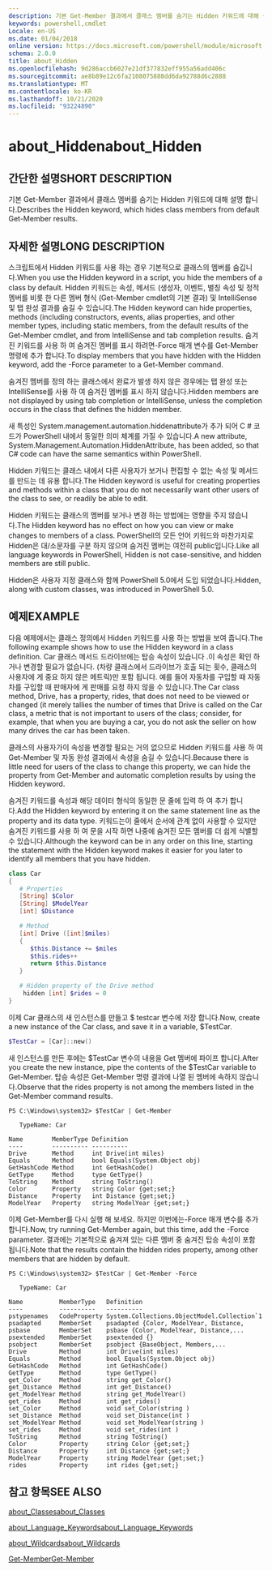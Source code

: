 ```yaml
---
description: 기본 Get-Member 결과에서 클래스 멤버를 숨기는 Hidden 키워드에 대해 설명 합니다.
keywords: powershell,cmdlet
Locale: en-US
ms.date: 01/04/2018
online version: https://docs.microsoft.com/powershell/module/microsoft.powershell.core/about/about_hidden?view=powershell-6&WT.mc_id=ps-gethelp
schema: 2.0.0
title: about_Hidden
ms.openlocfilehash: 9d286accb6027e21df377832eff955a56add406c
ms.sourcegitcommit: ae8b89e12c6fa2108075888dd6da92788d6c2888
ms.translationtype: MT
ms.contentlocale: ko-KR
ms.lasthandoff: 10/21/2020
ms.locfileid: "93224890"
---
```

# <a name="about_hidden"></a><span data-ttu-id="27e52-104">about_Hidden</span><span class="sxs-lookup"><span data-stu-id="27e52-104">about_Hidden</span></span>

## <a name="short-description"></a><span data-ttu-id="27e52-105">간단한 설명</span><span class="sxs-lookup"><span data-stu-id="27e52-105">SHORT DESCRIPTION</span></span>
<span data-ttu-id="27e52-106">기본 Get-Member 결과에서 클래스 멤버를 숨기는 Hidden 키워드에 대해 설명 합니다.</span><span class="sxs-lookup"><span data-stu-id="27e52-106">Describes the Hidden keyword, which hides class members from default Get-Member results.</span></span>

## <a name="long-description"></a><span data-ttu-id="27e52-107">자세한 설명</span><span class="sxs-lookup"><span data-stu-id="27e52-107">LONG DESCRIPTION</span></span>

<span data-ttu-id="27e52-108">스크립트에서 Hidden 키워드를 사용 하는 경우 기본적으로 클래스의 멤버를 숨깁니다.</span><span class="sxs-lookup"><span data-stu-id="27e52-108">When you use the Hidden keyword in a script, you hide the members of a class by default.</span></span> <span data-ttu-id="27e52-109">Hidden 키워드는 속성, 메서드 (생성자, 이벤트, 별칭 속성 및 정적 멤버를 비롯 한 다른 멤버 형식 (Get-Member cmdlet의 기본 결과) 및 IntelliSense 및 탭 완성 결과를 숨길 수 있습니다.</span><span class="sxs-lookup"><span data-stu-id="27e52-109">The Hidden keyword can hide properties, methods (including constructors, events, alias properties, and other member types, including static members, from the default results of the Get-Member cmdlet, and from IntelliSense and tab completion results.</span></span> <span data-ttu-id="27e52-110">숨겨진 키워드를 사용 하 여 숨겨진 멤버를 표시 하려면-Force 매개 변수를 Get-Member 명령에 추가 합니다.</span><span class="sxs-lookup"><span data-stu-id="27e52-110">To display members that you have hidden with the Hidden keyword, add the -Force parameter to a Get-Member command.</span></span>

<span data-ttu-id="27e52-111">숨겨진 멤버를 정의 하는 클래스에서 완료가 발생 하지 않은 경우에는 탭 완성 또는 IntelliSense를 사용 하 여 숨겨진 멤버를 표시 하지 않습니다.</span><span class="sxs-lookup"><span data-stu-id="27e52-111">Hidden members are not displayed by using tab completion or IntelliSense, unless the completion occurs in the class that defines the hidden member.</span></span>

<span data-ttu-id="27e52-112">새 특성인 System.management.automation.hiddenattribute가 추가 되어 C \# 코드가 PowerShell 내에서 동일한 의미 체계를 가질 수 있습니다.</span><span class="sxs-lookup"><span data-stu-id="27e52-112">A new attribute, System.Management.Automation.HiddenAttribute, has been added, so that C\# code can have the same semantics within PowerShell.</span></span>

<span data-ttu-id="27e52-113">Hidden 키워드는 클래스 내에서 다른 사용자가 보거나 편집할 수 없는 속성 및 메서드를 만드는 데 유용 합니다.</span><span class="sxs-lookup"><span data-stu-id="27e52-113">The Hidden keyword is useful for creating properties and methods within a class that you do not necessarily want other users of the class to see, or readily be able to edit.</span></span>

<span data-ttu-id="27e52-114">Hidden 키워드는 클래스의 멤버를 보거나 변경 하는 방법에는 영향을 주지 않습니다.</span><span class="sxs-lookup"><span data-stu-id="27e52-114">The Hidden keyword has no effect on how you can view or make changes to members of a class.</span></span> <span data-ttu-id="27e52-115">PowerShell의 모든 언어 키워드와 마찬가지로 Hidden은 대/소문자를 구분 하지 않으며 숨겨진 멤버는 여전히 public입니다.</span><span class="sxs-lookup"><span data-stu-id="27e52-115">Like all language keywords in PowerShell, Hidden is not case-sensitive, and hidden members are still public.</span></span>

<span data-ttu-id="27e52-116">Hidden은 사용자 지정 클래스와 함께 PowerShell 5.0에서 도입 되었습니다.</span><span class="sxs-lookup"><span data-stu-id="27e52-116">Hidden, along with custom classes, was introduced in PowerShell 5.0.</span></span>

## <a name="example"></a><span data-ttu-id="27e52-117">예제</span><span class="sxs-lookup"><span data-stu-id="27e52-117">EXAMPLE</span></span>

<span data-ttu-id="27e52-118">다음 예제에서는 클래스 정의에서 Hidden 키워드를 사용 하는 방법을 보여 줍니다.</span><span class="sxs-lookup"><span data-stu-id="27e52-118">The following example shows how to use the Hidden keyword in a class definition.</span></span> <span data-ttu-id="27e52-119">Car 클래스 메서드 드라이브에는 탑승 속성이 있습니다 .이 속성은 확인 하거나 변경할 필요가 없습니다. (차량 클래스에서 드라이브가 호출 되는 횟수, 클래스의 사용자에 게 중요 하지 않은 메트릭)만 포함 됩니다. 예를 들어 자동차를 구입할 때 자동차를 구입할 때 판매자에 게 판매를 요청 하지 않을 수 있습니다.</span><span class="sxs-lookup"><span data-stu-id="27e52-119">The Car class method, Drive, has a property, rides, that does not need to be viewed or changed (it merely tallies the number of times that Drive is called on the Car class, a metric that is not important to users of the class; consider, for example, that when you are buying a car, you do not ask the seller on how many drives the car has been taken.</span></span>

<span data-ttu-id="27e52-120">클래스의 사용자가이 속성을 변경할 필요는 거의 없으므로 Hidden 키워드를 사용 하 여 Get-Member 및 자동 완성 결과에서 속성을 숨길 수 있습니다.</span><span class="sxs-lookup"><span data-stu-id="27e52-120">Because there is little need for users of the class to change this property, we can hide the property from Get-Member and automatic completion results by using the Hidden keyword.</span></span>

<span data-ttu-id="27e52-121">숨겨진 키워드를 속성과 해당 데이터 형식의 동일한 문 줄에 입력 하 여 추가 합니다.</span><span class="sxs-lookup"><span data-stu-id="27e52-121">Add the Hidden keyword by entering it on the same statement line as the property and its data type.</span></span> <span data-ttu-id="27e52-122">키워드는이 줄에서 순서에 관계 없이 사용할 수 있지만 숨겨진 키워드를 사용 하 여 문을 시작 하면 나중에 숨겨진 모든 멤버를 더 쉽게 식별할 수 있습니다.</span><span class="sxs-lookup"><span data-stu-id="27e52-122">Although the keyword can be in any order on this line, starting the statement with the Hidden keyword makes it easier for you later to identify all members that you have hidden.</span></span>

```powershell
class Car
{
   # Properties
   [String] $Color
   [String] $ModelYear
   [int] $Distance

   # Method
   [int] Drive ([int]$miles)
   {
      $this.Distance += $miles
      $this.rides++
      return $this.Distance
   }

   # Hidden property of the Drive method
    hidden [int] $rides = 0
}
```

<span data-ttu-id="27e52-123">이제 Car 클래스의 새 인스턴스를 만들고 \$ testcar 변수에 저장 합니다.</span><span class="sxs-lookup"><span data-stu-id="27e52-123">Now, create a new instance of the Car class, and save it in a variable, \$TestCar.</span></span>

```powershell
$TestCar = [Car]::new()
```

<span data-ttu-id="27e52-124">새 인스턴스를 만든 후에는 $TestCar 변수의 내용을 Get 멤버에 파이프 합니다.</span><span class="sxs-lookup"><span data-stu-id="27e52-124">After you create the new instance, pipe the contents of the $TestCar variable to Get-Member.</span></span> <span data-ttu-id="27e52-125">탑승 속성은 Get-Member 명령 결과에 나열 된 멤버에 속하지 않습니다.</span><span class="sxs-lookup"><span data-stu-id="27e52-125">Observe that the rides property is not among the members listed in the Get-Member command results.</span></span>

```output
PS C:\Windows\system32> $TestCar | Get-Member

   TypeName: Car

Name        MemberType Definition
----        ---------- ----------
Drive       Method     int Drive(int miles)
Equals      Method     bool Equals(System.Object obj)
GetHashCode Method     int GetHashCode()
GetType     Method     type GetType()
ToString    Method     string ToString()
Color       Property   string Color {get;set;}
Distance    Property   int Distance {get;set;}
ModelYear   Property   string ModelYear {get;set;}

```

<span data-ttu-id="27e52-126">이제 Get-Member를 다시 실행 해 보세요. 하지만 이번에는-Force 매개 변수를 추가 합니다.</span><span class="sxs-lookup"><span data-stu-id="27e52-126">Now, try running Get-Member again, but this time, add the -Force parameter.</span></span>
<span data-ttu-id="27e52-127">결과에는 기본적으로 숨겨져 있는 다른 멤버 중 숨겨진 탑승 속성이 포함 됩니다.</span><span class="sxs-lookup"><span data-stu-id="27e52-127">Note that the results contain the hidden rides property, among other members that are hidden by default.</span></span>

```output
PS C:\Windows\system32> $TestCar | Get-Member -Force

   TypeName: Car

Name          MemberType   Definition
----          ----------   ----------
pstypenames   CodeProperty System.Collections.ObjectModel.Collection`1
psadapted     MemberSet    psadapted {Color, ModelYear, Distance,
psbase        MemberSet    psbase {Color, ModelYear, Distance,...
psextended    MemberSet    psextended {}
psobject      MemberSet    psobject {BaseObject, Members,...
Drive         Method       int Drive(int miles)
Equals        Method       bool Equals(System.Object obj)
GetHashCode   Method       int GetHashCode()
GetType       Method       type GetType()
get_Color     Method       string get_Color()
get_Distance  Method       int get_Distance()
get_ModelYear Method       string get_ModelYear()
get_rides     Method       int get_rides()
set_Color     Method       void set_Color(string )
set_Distance  Method       void set_Distance(int )
set_ModelYear Method       void set_ModelYear(string )
set_rides     Method       void set_rides(int )
ToString      Method       string ToString()
Color         Property     string Color {get;set;}
Distance      Property     int Distance {get;set;}
ModelYear     Property     string ModelYear {get;set;}
rides         Property     int rides {get;set;}

```

## <a name="see-also"></a><span data-ttu-id="27e52-128">참고 항목</span><span class="sxs-lookup"><span data-stu-id="27e52-128">SEE ALSO</span></span>

[<span data-ttu-id="27e52-129">about_Classes</span><span class="sxs-lookup"><span data-stu-id="27e52-129">about_Classes</span></span>](about_Classes.md)

[<span data-ttu-id="27e52-130">about_Language_Keywords</span><span class="sxs-lookup"><span data-stu-id="27e52-130">about_Language_Keywords</span></span>](about_Language_Keywords.md)

[<span data-ttu-id="27e52-131">about_Wildcards</span><span class="sxs-lookup"><span data-stu-id="27e52-131">about_Wildcards</span></span>](about_Wildcards.md)

[<span data-ttu-id="27e52-132">Get-Member</span><span class="sxs-lookup"><span data-stu-id="27e52-132">Get-Member</span></span>](xref:Microsoft.PowerShell.Utility.Get-Member)
